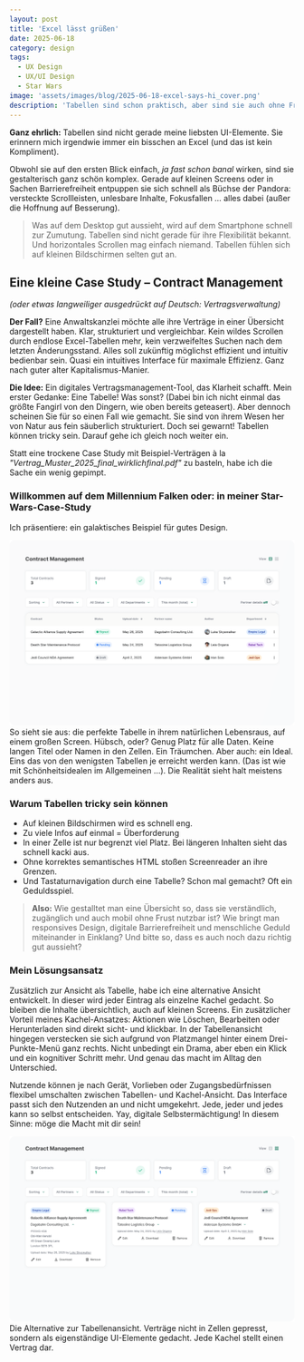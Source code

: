 ```yaml
---
layout: post
title: 'Excel lässt grüßen'
date: 2025-06-18
category: design
tags:
  - UX Design
  - UX/UI Design
  - Star Wars
image: 'assets/images/blog/2025-06-18-excel-says-hi_cover.png'
description: 'Tabellen sind schon praktisch, aber sind sie auch ohne Frust nutzbar?'
---
```


**Ganz ehrlich:** Tabellen sind nicht gerade meine liebsten UI-Elemente. Sie erinnern mich irgendwie immer ein bisschen an Excel (und das ist kein Kompliment).

Obwohl sie auf den ersten Blick einfach, _ja fast schon banal_ wirken, sind sie gestalterisch ganz schön komplex. Gerade auf kleinen Screens oder in Sachen Barrierefreiheit entpuppen sie sich schnell als Büchse der Pandora: versteckte Scrollleisten, unlesbare Inhalte, Fokusfallen&nbsp;… alles dabei (außer die Hoffnung auf Besserung).

> Was auf dem Desktop gut aussieht, wird auf dem Smartphone schnell zur Zumutung. Tabellen sind nicht gerade für ihre Flexibilität bekannt. Und horizontales Scrollen mag einfach niemand. Tabellen fühlen sich auf kleinen Bildschirmen selten gut an.

## Eine kleine Case Study – Contract Management

_(oder etwas langweiliger ausgedrückt auf Deutsch: Vertragsverwaltung)_

**Der Fall?** Eine Anwaltskanzlei möchte alle ihre Verträge in einer Übersicht dargestellt haben. Klar, strukturiert und vergleichbar. Kein wildes Scrollen durch endlose Excel-Tabellen mehr, kein verzweifeltes Suchen nach dem letzten Änderungsstand. Alles soll zukünftig möglichst effizient und intuitiv bedienbar sein. Quasi ein intuitives Interface für maximale Effizienz. Ganz nach guter alter Kapitalismus-Manier.

**Die Idee:** Ein digitales Vertragsmanagement-Tool, das Klarheit schafft. Mein erster Gedanke: Eine Tabelle! Was sonst? (Dabei bin ich nicht einmal das größte Fangirl von den Dingern, wie oben bereits geteasert). Aber dennoch scheinen Sie für so einen Fall wie gemacht. Sie sind von ihrem Wesen her von Natur aus fein säuberlich strukturiert. Doch sei gewarnt! Tabellen können tricky sein. Darauf gehe ich gleich noch weiter ein.

Statt eine trockene Case Study mit Beispiel-Verträgen à la _"Vertrag_Muster_2025_final_wirklichfinal.pdf"_ zu basteln, habe ich die Sache ein wenig gepimpt.

### Willkommen auf dem Millennium Falken oder: in meiner Star-Wars-Case-Study

Ich präsentiere: ein galaktisches Beispiel für gutes Design.

<div class="img-with-figcaption">
  <img src="/assets/images/blog/casestudy/Contract-Management-table-1.png" alt="Screendesign der Benutzeroberfläche in Tabellenansicht">
  <figcaption>So sieht sie aus: die perfekte Tabelle in ihrem natürlichen Lebensraus, auf einem großen Screen. Hübsch, oder? Genug Platz für alle Daten. Keine langen Titel oder Namen in den Zellen. Ein Träumchen. Aber auch: ein Ideal. Eins das von den wenigsten Tabellen je erreicht werden kann. (Das ist wie mit Schönheitsidealen im Allgemeinen …). Die Realität sieht halt meistens anders aus. </figcaption>
</div>

### Warum Tabellen tricky sein können

- Auf kleinen Bildschirmen wird es schnell eng.
- Zu viele Infos auf einmal = Überforderung
- In einer Zelle ist nur begrenzt viel Platz. Bei längeren Inhalten sieht das schnell kacki aus.
- Ohne korrektes semantisches HTML stoßen Screenreader an ihre Grenzen.
- Und Tastaturnavigation durch eine Tabelle? Schon mal gemacht? Oft ein Geduldsspiel.

> **Also:** Wie gestalltet man eine Übersicht so, dass sie verständlich, zugänglich und auch mobil ohne Frust nutzbar ist? Wie bringt man responsives Design, digitale Barrierefreiheit und menschliche Geduld miteinander in Einklang? Und bitte so, dass es auch noch dazu richtig gut aussieht?

### Mein Lösungsansatz

Zusätzlich zur Ansicht als Tabelle, habe ich eine alternative Ansicht entwickelt. In dieser wird jeder Eintrag als einzelne Kachel gedacht. So bleiben die Inhalte übersichtlich, auch auf kleinen Screens. Ein zusätzlicher Vorteil meines Kachel-Ansatzes: Aktionen wie Löschen, Bearbeiten oder Herunterladen sind direkt sicht- und klickbar. In der Tabellenansicht hingegen verstecken sie sich aufgrund von Platzmangel hinter einem Drei-Punkte-Menü ganz rechts. Nicht unbedingt ein Drama, aber eben ein Klick und ein kognitiver Schritt mehr. Und genau das macht im Alltag den Unterschied.

Nutzende können je nach Gerät, Vorlieben oder Zugangsbedürfnissen flexibel umschalten zwischen Tabellen- und Kachel-Ansicht. Das Interface passt sich den Nutzenden an und nicht umgekehrt. Jede, jeder und jedes kann so selbst entscheiden. Yay, digitale Selbstermächtigung! In diesem Sinne: möge die Macht mit dir sein!

<div class="img-with-figcaption">
  <img src="/assets/images/blog/casestudy/Contract-Management-cards.png" alt="Screendesign der Benutzeroberfläche in Kachel-Ansicht">
  <figcaption>Die Alternative zur Tabellenansicht. Verträge nicht in Zellen gepresst, sondern als eigenständige UI-Elemente gedacht. Jede Kachel stellt einen Vertrag dar.</figcaption>
</div>
